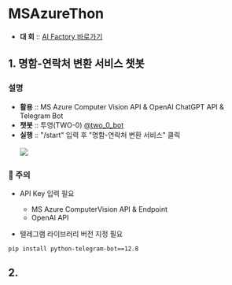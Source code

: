 # MSAzureThon
- <strong>대 회</strong> :: [AI Factory 바로가기](https://aifactory.space/competition/detail/2290)

## 1. 명함-연락처 변환 서비스 챗봇

### 설명
- <strong>활용</strong> :: MS Azure Computer Vision API & OpenAI ChatGPT API & Telegram Bot
- <strong>챗봇</strong> :: 투영(TWO-0) [@two_0_bot](https://web.telegram.org/k/#@two_0_bot)
- <strong>실행</strong> :: "/start" 입력 후 "명함-연락처 변환 서비스" 클릭
<br/><br/> <img src="https://user-images.githubusercontent.com/93754504/230894753-9d557402-afbe-4a56-9539-1c5917150d97.png"/>

### 🚨 주의
- API Key 입력 필요
  - MS Azure ComputerVision API & Endpoint
  - OpenAI API
  
- 텔레그램 라이브러리 버전 지정 필요
```text
pip install python-telegram-bot==12.8
```
## 2.
